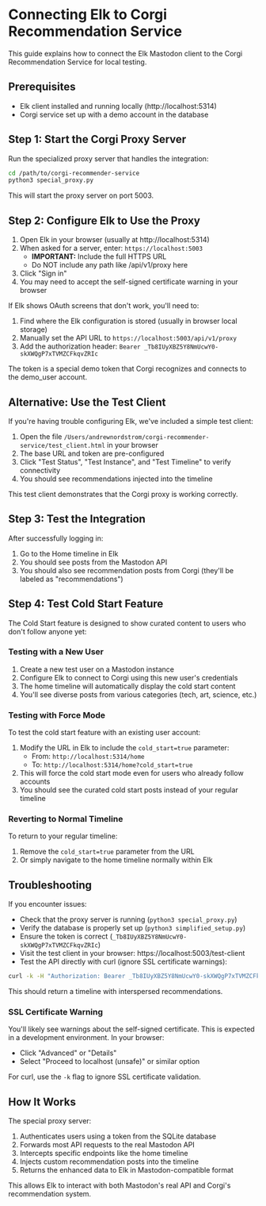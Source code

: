 # Connecting Elk to Corgi Recommendation Service

This guide explains how to connect the Elk Mastodon client to the Corgi Recommendation Service for local testing.

## Prerequisites

- Elk client installed and running locally (http://localhost:5314)
- Corgi service set up with a demo account in the database

## Step 1: Start the Corgi Proxy Server

Run the specialized proxy server that handles the integration:

```bash
cd /path/to/corgi-recommender-service
python3 special_proxy.py
```

This will start the proxy server on port 5003.

## Step 2: Configure Elk to Use the Proxy

1. Open Elk in your browser (usually at http://localhost:5314)
2. When asked for a server, enter: `https://localhost:5003`
   - **IMPORTANT:** Include the full HTTPS URL
   - Do NOT include any path like /api/v1/proxy here
3. Click "Sign in"
4. You may need to accept the self-signed certificate warning in your browser

If Elk shows OAuth screens that don't work, you'll need to:
1. Find where the Elk configuration is stored (usually in browser local storage)
2. Manually set the API URL to `https://localhost:5003/api/v1/proxy`
3. Add the authorization header: `Bearer _Tb8IUyXBZ5Y8NmUcwY0-skXWQgP7xTVMZCFkqvZRIc`

The token is a special demo token that Corgi recognizes and connects to the demo_user account.

## Alternative: Use the Test Client

If you're having trouble configuring Elk, we've included a simple test client:

1. Open the file `/Users/andrewnordstrom/corgi-recommender-service/test_client.html` in your browser
2. The base URL and token are pre-configured
3. Click "Test Status", "Test Instance", and "Test Timeline" to verify connectivity
4. You should see recommendations injected into the timeline

This test client demonstrates that the Corgi proxy is working correctly.

## Step 3: Test the Integration

After successfully logging in:

1. Go to the Home timeline in Elk
2. You should see posts from the Mastodon API
3. You should also see recommendation posts from Corgi (they'll be labeled as "recommendations")

## Step 4: Test Cold Start Feature

The Cold Start feature is designed to show curated content to users who don't follow anyone yet:

### Testing with a New User

1. Create a new test user on a Mastodon instance
2. Configure Elk to connect to Corgi using this new user's credentials
3. The home timeline will automatically display the cold start content
4. You'll see diverse posts from various categories (tech, art, science, etc.)

### Testing with Force Mode

To test the cold start feature with an existing user account:

1. Modify the URL in Elk to include the `cold_start=true` parameter:
   - From: `http://localhost:5314/home`
   - To: `http://localhost:5314/home?cold_start=true`
2. This will force the cold start mode even for users who already follow accounts
3. You should see the curated cold start posts instead of your regular timeline

### Reverting to Normal Timeline

To return to your regular timeline:

1. Remove the `cold_start=true` parameter from the URL
2. Or simply navigate to the home timeline normally within Elk

## Troubleshooting

If you encounter issues:

- Check that the proxy server is running (`python3 special_proxy.py`)
- Verify the database is properly set up (`python3 simplified_setup.py`)
- Ensure the token is correct (`_Tb8IUyXBZ5Y8NmUcwY0-skXWQgP7xTVMZCFkqvZRIc`)
- Visit the test client in your browser: https://localhost:5003/test-client
- Test the API directly with curl (ignore SSL certificate warnings):

```bash
curl -k -H "Authorization: Bearer _Tb8IUyXBZ5Y8NmUcwY0-skXWQgP7xTVMZCFkqvZRIc" https://localhost:5003/api/v1/timelines/home
```

This should return a timeline with interspersed recommendations.

### SSL Certificate Warning

You'll likely see warnings about the self-signed certificate. This is expected in a development environment. In your browser:
- Click "Advanced" or "Details" 
- Select "Proceed to localhost (unsafe)" or similar option

For curl, use the `-k` flag to ignore SSL certificate validation.

## How It Works

The special proxy server:

1. Authenticates users using a token from the SQLite database 
2. Forwards most API requests to the real Mastodon API
3. Intercepts specific endpoints like the home timeline
4. Injects custom recommendation posts into the timeline
5. Returns the enhanced data to Elk in Mastodon-compatible format

This allows Elk to interact with both Mastodon's real API and Corgi's recommendation system.